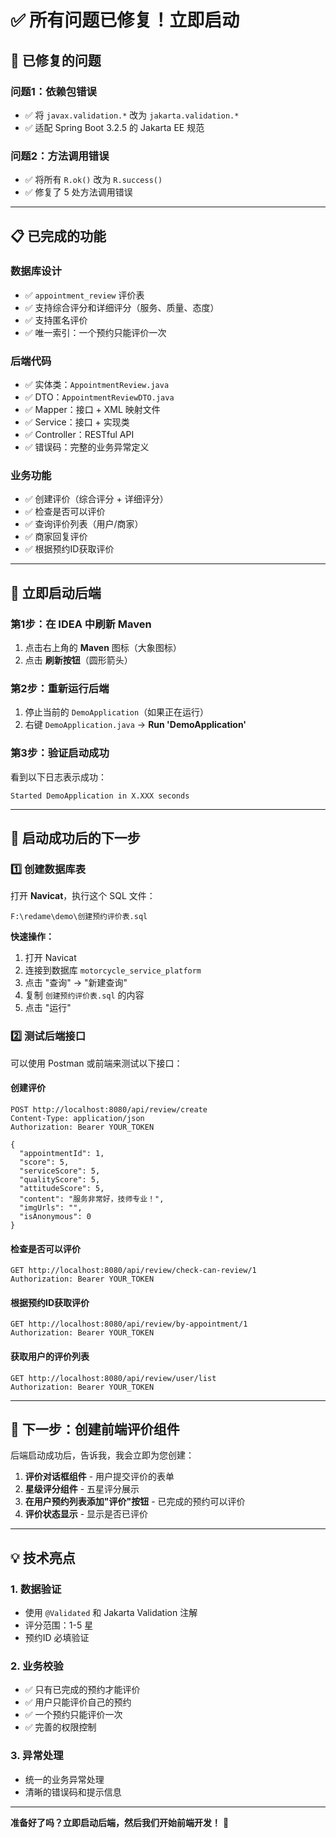 # ✅ 所有问题已修复！立即启动

## 🎉 已修复的问题

### **问题1：依赖包错误**
- ✅ 将 `javax.validation.*` 改为 `jakarta.validation.*`
- ✅ 适配 Spring Boot 3.2.5 的 Jakarta EE 规范

### **问题2：方法调用错误**
- ✅ 将所有 `R.ok()` 改为 `R.success()`
- ✅ 修复了 5 处方法调用错误

---

## 📋 已完成的功能

### **数据库设计**
- ✅ `appointment_review` 评价表
- ✅ 支持综合评分和详细评分（服务、质量、态度）
- ✅ 支持匿名评价
- ✅ 唯一索引：一个预约只能评价一次

### **后端代码**
- ✅ 实体类：`AppointmentReview.java`
- ✅ DTO：`AppointmentReviewDTO.java`
- ✅ Mapper：接口 + XML 映射文件
- ✅ Service：接口 + 实现类
- ✅ Controller：RESTful API
- ✅ 错误码：完整的业务异常定义

### **业务功能**
- ✅ 创建评价（综合评分 + 详细评分）
- ✅ 检查是否可以评价
- ✅ 查询评价列表（用户/商家）
- ✅ 商家回复评价
- ✅ 根据预约ID获取评价

---

## 🚀 立即启动后端

### **第1步：在 IDEA 中刷新 Maven**
1. 点击右上角的 **Maven** 图标（大象图标）
2. 点击 **刷新按钮**（圆形箭头）

### **第2步：重新运行后端**
1. 停止当前的 `DemoApplication`（如果正在运行）
2. 右键 `DemoApplication.java` → **Run 'DemoApplication'**

### **第3步：验证启动成功**
看到以下日志表示成功：
```
Started DemoApplication in X.XXX seconds
```

---

## 📝 启动成功后的下一步

### **1️⃣ 创建数据库表**

打开 **Navicat**，执行这个 SQL 文件：
```
F:\redame\demo\创建预约评价表.sql
```

**快速操作：**
1. 打开 Navicat
2. 连接到数据库 `motorcycle_service_platform`
3. 点击 "查询" → "新建查询"
4. 复制 `创建预约评价表.sql` 的内容
5. 点击 "运行"

### **2️⃣ 测试后端接口**

可以使用 Postman 或前端来测试以下接口：

#### **创建评价**
```http
POST http://localhost:8080/api/review/create
Content-Type: application/json
Authorization: Bearer YOUR_TOKEN

{
  "appointmentId": 1,
  "score": 5,
  "serviceScore": 5,
  "qualityScore": 5,
  "attitudeScore": 5,
  "content": "服务非常好，技师专业！",
  "imgUrls": "",
  "isAnonymous": 0
}
```

#### **检查是否可以评价**
```http
GET http://localhost:8080/api/review/check-can-review/1
Authorization: Bearer YOUR_TOKEN
```

#### **根据预约ID获取评价**
```http
GET http://localhost:8080/api/review/by-appointment/1
Authorization: Bearer YOUR_TOKEN
```

#### **获取用户的评价列表**
```http
GET http://localhost:8080/api/review/user/list
Authorization: Bearer YOUR_TOKEN
```

---

## 🎨 下一步：创建前端评价组件

后端启动成功后，告诉我，我会立即为您创建：

1. **评价对话框组件** - 用户提交评价的表单
2. **星级评分组件** - 五星评分展示
3. **在用户预约列表添加"评价"按钮** - 已完成的预约可以评价
4. **评价状态显示** - 显示是否已评价

---

## 💡 技术亮点

### **1. 数据验证**
- 使用 `@Validated` 和 Jakarta Validation 注解
- 评分范围：1-5 星
- 预约ID 必填验证

### **2. 业务校验**
- ✅ 只有已完成的预约才能评价
- ✅ 用户只能评价自己的预约
- ✅ 一个预约只能评价一次
- ✅ 完善的权限控制

### **3. 异常处理**
- 统一的业务异常处理
- 清晰的错误码和提示信息

---

**准备好了吗？立即启动后端，然后我们开始前端开发！** 🎉


